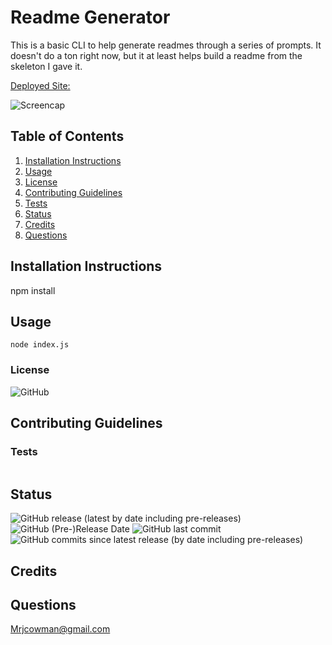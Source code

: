 # Readme Generator

This is a basic CLI to help generate readmes through a series of prompts. It doesn't do a ton right now, but it at least helps build a readme from the skeleton I gave it.

[Deployed Site: ]()

![Screencap](screencap.png)

## Table of Contents
1. [Installation Instructions](#installation-instructions)
2. [Usage](#usage)
3. [License](#license)
4. [Contributing Guidelines](#contributing-guidelines)
5. [Tests](#tests)
6. [Status](#status)
7. [Credits](#credits)
8. [Questions](#questions)

## Installation Instructions

npm install

## Usage

```
node index.js
```

### License

![GitHub](https://img.shields.io/github/license/Mrjcowman/readmeGenerator?style=for-the-badge)

## Contributing Guidelines



### Tests

```

```

## Status

![GitHub release (latest by date including pre-releases)](https://img.shields.io/github/v/release/Mrjcowman/readmeGenerator?include_prereleases&style=for-the-badge)
![GitHub (Pre-)Release Date](https://img.shields.io/github/release-date-pre/Mrjcowman/readmeGenerator?style=for-the-badge)
![GitHub last commit](https://img.shields.io/github/last-commit/Mrjcowman/readmeGenerator?style=for-the-badge)
![GitHub commits since latest release (by date including pre-releases)](https://img.shields.io/github/commits-since/Mrjcowman/readmeGenerator/latest?include_prereleases&style=for-the-badge)

## Credits



## Questions

Mrjcowman@gmail.com

